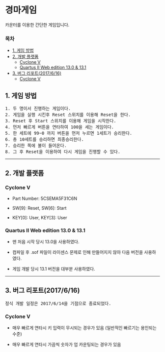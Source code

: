 <!-- untoc -->
경마게임
===
카운터를 이용한 간단한 게임입니다.

<!-- untoc -->
### 목차
<!-- toc orderedList:0 depthFrom:2 depthTo:6 -->

* [1. 게임 방법](#1-게임-방법)
* [2. 개발 플랫폼](#2-개발-플랫폼)
  * [Cyclone V](#cyclone-v)
  * [Quartus II Web edition 13.0 & 13.1](#quartus-ii-web-edition-130-131)
* [3. 버그 리포트(2017/6/16)](#3-버그-리포트2017616)
  * [Cyclone V](#cyclone-v-1)

<!-- tocstop -->


## 1. 게임 방법
<pre>1. 두 명이서 진행하는 게임이다.
2. 게임을 실행 시킨후 Reset 스위치를 이용해 Reset을 한다.
3. Reset 후 Start 스위치를 이용해 게임을 시작한다.
4. 먼저 빠르게 버튼을 연타하여 100을 세는 게임이다.
5. 한 세트에 99~0 까지 버튼을 먼저 누르면 1세트가 승리한다.
6. 총 10세트를 승리하면 최종승리한다.
7. 승리한 쪽에 불이 들어온다.
8. 그 후 Reset을 이용하여 다시 게임을 진행할 수 있다.
</pre>

---

## 2. 개발 플랫폼

### Cyclone V

- Part Number: 5CSEMA5F31C6N

- SW[9]: Reset, SW[6]: Start

- KEY[0]: User, KEY[3]: User


### Quartus II Web edition 13.0 & 13.1
- 맨 처음 시작 당시 13.0을 사용하였다.

- 컴파일 후 .sof 파일이 라이센스 문제로 인해 만들어지지 않아 다음 버전을 사용하였다.

- 게임 개발 당시 13.1 버전을 대부분 사용하였다.

---

## 3. 버그 리포트(2017/6/16)

<pre>정식 개발 일정은 2017/6/14을 기점으로 종료되었다.</pre>

### Cyclone V

 - 매우 빠르게 연타시 키 입력이 무시되는 경우가 있음 (일반적인 빠르기는 용인되는 수준)

 - 매우 빠르게 연타시 가끔씩 숫자가 업 카운팅되는 경우가 있음
